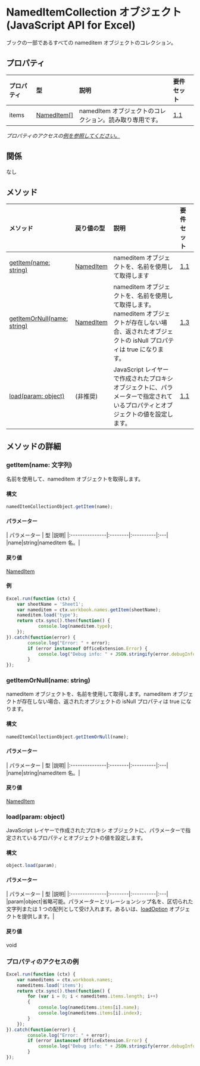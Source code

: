 # <a name="nameditemcollection-object-javascript-api-for-excel"></a>NamedItemCollection オブジェクト (JavaScript API for Excel)

ブックの一部であるすべての nameditem オブジェクトのコレクション。

## <a name="properties"></a>プロパティ

| プロパティ     | 型   |説明| 要件セット|
|:---------------|:--------|:----------|:----|
|items|[NamedItem[]](nameditem.md)|namedItem オブジェクトのコレクション。読み取り専用です。|[1.1](../requirement-sets/excel-api-requirement-sets.md)|

_プロパティのアクセスの[例を参照してください。](#property-access-examples)_

## <a name="relationships"></a>関係
なし


## <a name="methods"></a>メソッド

| メソッド           | 戻り値の型    |説明| 要件セット|
|:---------------|:--------|:----------|:----|
|[getItem(name: string)](#getitemname-string)|[NamedItem](nameditem.md)|nameditem オブジェクトを、名前を使用して取得します|[1.1](../requirement-sets/excel-api-requirement-sets.md)|
|[getItemOrNull(name: string)](#getitemornullname-string)|[NamedItem](nameditem.md)|nameditem オブジェクトを、名前を使用して取得します。nameditem オブジェクトが存在しない場合、返されたオブジェクトの isNull プロパティは true になります。|[1.3](../requirement-sets/excel-api-requirement-sets.md)|
|[load(param: object)](#loadparam-object)|(非推奨)|JavaScript レイヤーで作成されたプロキシ オブジェクトに、パラメーターで指定されているプロパティとオブジェクトの値を設定します。|[1.1](../requirement-sets/excel-api-requirement-sets.md)|

## <a name="method-details"></a>メソッドの詳細


### <a name="getitemname-string"></a>getItem(name: 文字列)
名前を使用して、nameditem オブジェクトを取得します。

#### <a name="syntax"></a>構文
```js
namedItemCollectionObject.getItem(name);
```

#### <a name="parameters"></a>パラメーター
| パラメーター    | 型   |説明|
|:---------------|:--------|:----------|:---|
|name|string|nameditem 名。|

#### <a name="returns"></a>戻り値
[NamedItem](nameditem.md)

#### <a name="examples"></a>例

```js
Excel.run(function (ctx) { 
    var sheetName = 'Sheet1';
    var nameditem = ctx.workbook.names.getItem(sheetName);
    nameditem.load('type');
    return ctx.sync().then(function() {
            console.log(nameditem.type);
    });
}).catch(function(error) {
        console.log("Error: " + error);
        if (error instanceof OfficeExtension.Error) {
            console.log("Debug info: " + JSON.stringify(error.debugInfo));
        }
});
```
### <a name="getitemornullname-string"></a>getItemOrNull(name: string)
nameditem オブジェクトを、名前を使用して取得します。nameditem オブジェクトが存在しない場合、返されたオブジェクトの isNull プロパティは true になります。

#### <a name="syntax"></a>構文
```js
namedItemCollectionObject.getItemOrNull(name);
```

#### <a name="parameters"></a>パラメーター
| パラメーター    | 型   |説明|
|:---------------|:--------|:----------|:---|
|name|string|nameditem 名。|

#### <a name="returns"></a>戻り値
[NamedItem](nameditem.md)

### <a name="loadparam-object"></a>load(param: object)
JavaScript レイヤーで作成されたプロキシ オブジェクトに、パラメーターで指定されているプロパティとオブジェクトの値を設定します。

#### <a name="syntax"></a>構文
```js
object.load(param);
```

#### <a name="parameters"></a>パラメーター
| パラメーター    | 型   |説明|
|:---------------|:--------|:----------|:---|
|param|object|省略可能。パラメーターとリレーションシップ名を、区切られた文字列または 1 つの配列として受け入れます。あるいは、[loadOption](loadoption.md) オブジェクトを提供します。|

#### <a name="returns"></a>戻り値
void
### <a name="property-access-examples"></a>プロパティのアクセスの例

```js
Excel.run(function (ctx) { 
    var nameditems = ctx.workbook.names;
    nameditems.load('items');
    return ctx.sync().then(function() {
        for (var i = 0; i < nameditems.items.length; i++)
        {
            console.log(nameditems.items[i].name);
            console.log(nameditems.items[i].index);
        }
    });
}).catch(function(error) {
        console.log("Error: " + error);
        if (error instanceof OfficeExtension.Error) {
            console.log("Debug info: " + JSON.stringify(error.debugInfo));
        }
});
```


